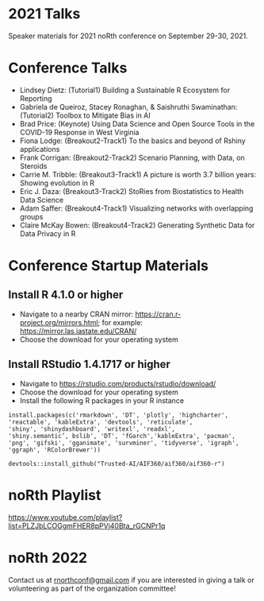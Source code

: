 # 2021 Talks
Speaker materials for 2021 noRth conference on September 29-30, 2021.

# Conference Talks

- Lindsey Dietz: (Tutorial1) Building a Sustainable R Ecosystem for Reporting
- Gabriela de Queiroz, Stacey Ronaghan, & Saishruthi Swaminathan: (Tutorial2) Toolbox to Mitigate Bias in AI
- Brad Price: (Keynote) Using Data Science and Open Source Tools in the COVID-19 Response in West Virginia
- Fiona Lodge: (Breakout2-Track1) To the basics and beyond of Rshiny applications
- Frank Corrigan: (Breakout2-Track2) Scenario Planning, with Data, on Steroids
- Carrie M. Tribble: (Breakout3-Track1) A picture is worth 3.7 billion years: Showing evolution in R
- Eric J. Daza: (Breakout3-Track2) StoRies from Biostatistics to Health Data Science
- Adam Saffer: (Breakout4-Track1) Visualizing networks with overlapping groups
- Claire McKay Bowen: (Breakout4-Track2) Generating Synthetic Data for Data Privacy in R

# Conference Startup Materials

## Install R 4.1.0 or higher
- Navigate to a nearby CRAN mirror: https://cran.r-project.org/mirrors.html; for example: https://mirror.las.iastate.edu/CRAN/
- Choose the download for your operating system

## Install RStudio 1.4.1717 or higher
- Navigate to https://rstudio.com/products/rstudio/download/
- Choose the download for your operating system
- Install the following R packages in your R instance

```
install.packages(c('rmarkdown', 'DT', 'plotly', 'highcharter', 
'reactable', 'kableExtra', 'devtools', 'reticulate', 
'shiny', 'shinydashboard', 'writexl', 'readxl', 
'shiny.semantic’, bslib', 'DT', 'fGarch','kableExtra', 'pacman', 'png', 'gifski', 'gganimate', 'survminer', 'tidyverse', 'igraph', 'ggraph', 'RColorBrewer'))

devtools::install_github("Trusted-AI/AIF360/aif360/aif360-r")

```
# noRth Playlist
https://www.youtube.com/playlist?list=PLZJbLCOGgmFHER8pPVj40Bta_rGCNPr1q

# noRth 2022
Contact us at rnorthconf@gmail.com if you are interested in giving a talk or volunteering as part of the organization committee!
